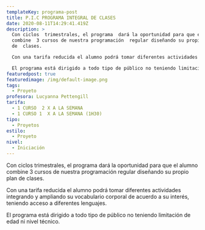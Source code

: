 ```yaml
---
templateKey: programa-post
title: P.I.C PROGRAMA INTEGRAL DE CLASES
date: 2020-08-11T14:29:41.419Z
description: >
  Con ciclos  trimestrales, el programa  dará la oportunidad para que el alumno
  combine  3 cursos de nuestra programación  regular diseñando su propio plan
  de  clases. 

  Con una tarifa reducida el alumno podrá tomar diferentes actividades integrando y ampliando su vocabulario corporal de acuerdo a su interés, teniendo acceso a diferentes lenguajes. 

  El programa está dirigido a todo tipo de público no teniendo limitación de edad  ni nivel técnico.
featuredpost: true
featuredimage: /img/default-image.png
tags:
  - Proyeto
profesora: Lucyanna Pettengill
tarifa:
  - 1 CURSO  2 X A LA SEMANA
  - 1 CURSO 1  X A LA SEMANA (1H30)
tipo:
  - Proyetos
estilo:
  - Proyeto
nivel:
  - Iniciación
---
```


Con ciclos trimestrales, el programa dará la oportunidad para que el alumno combine 3 cursos de nuestra programación regular diseñando su propio plan de clases.

Con una tarifa reducida el alumno podrá tomar diferentes actividades integrando y ampliando su vocabulario corporal de acuerdo a su interés, teniendo acceso a diferentes lenguajes.

El programa está dirigido a todo tipo de público no teniendo limitación de edad ni nivel técnico.
